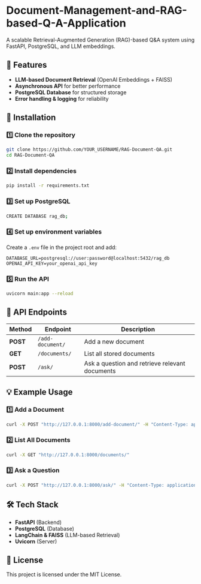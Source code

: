 # Document-Management-and-RAG-based-Q-A-Application
A scalable Retrieval-Augmented Generation (RAG)-based Q&A system using FastAPI, PostgreSQL, and LLM embeddings.  

## 🚀 Features  
- **LLM-based Document Retrieval** (OpenAI Embeddings + FAISS)  
- **Asynchronous API** for better performance  
- **PostgreSQL Database** for structured storage  
- **Error handling & logging** for reliability  

## 📌 Installation  
### 1️⃣ Clone the repository  
```sh
git clone https://github.com/YOUR_USERNAME/RAG-Document-QA.git
cd RAG-Document-QA
```  

### 2️⃣ Install dependencies  
```sh
pip install -r requirements.txt
```  

### 3️⃣ Set up PostgreSQL  
```sh
CREATE DATABASE rag_db;
```  

### 4️⃣ Set up environment variables  
Create a `.env` file in the project root and add:  
```
DATABASE_URL=postgresql://user:password@localhost:5432/rag_db
OPENAI_API_KEY=your_openai_api_key
```  

### 5️⃣ Run the API  
```sh
uvicorn main:app --reload
```  

## 📡 API Endpoints  
| Method | Endpoint | Description |  
|--------|---------|-------------|  
| **POST** | `/add-document/` | Add a new document |  
| **GET** | `/documents/` | List all stored documents |  
| **POST** | `/ask/` | Ask a question and retrieve relevant documents |  

## 💡 Example Usage  
### **1️⃣ Add a Document**  
```sh
curl -X POST "http://127.0.0.1:8000/add-document/" -H "Content-Type: application/json" -d '{"title": "AI", "content": "AI is changing the world."}'
```  

### **2️⃣ List All Documents**  
```sh
curl -X GET "http://127.0.0.1:8000/documents/"
```  

### **3️⃣ Ask a Question**  
```sh
curl -X POST "http://127.0.0.1:8000/ask/" -H "Content-Type: application/json" -d '{"query": "What is AI?"}'
```  

## 🛠️ Tech Stack  
- **FastAPI** (Backend)  
- **PostgreSQL** (Database)  
- **LangChain & FAISS** (LLM-based Retrieval)  
- **Uvicorn** (Server)  

## 📜 License  
This project is licensed under the MIT License.  
